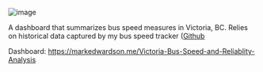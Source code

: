 ![image](https://github.com/user-attachments/assets/67ce0db5-ed18-48a5-92e5-2d647f5ff699)

A dashboard that summarizes bus speed measures in Victoria, BC. Relies on historical data captured by my bus speed tracker ([Github](https://github.com/HyperbolicStudios/YYJ-Bus-Speed-Tracker)

Dashboard: https://markedwardson.me/Victoria-Bus-Speed-and-Reliablity-Analysis
